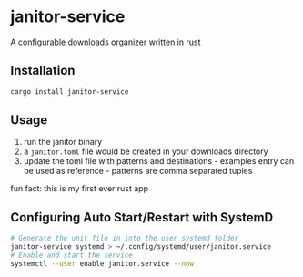 # janitor-service

A configurable downloads organizer written in rust

## Installation

```bash
cargo install janitor-service
```

## Usage

1. run the janitor binary
2. a `janitor.toml` file would be created in your downloads directory
3. update the toml file with patterns and destinations - examples entry can be used as reference - patterns are comma separated tuples

fun fact: this is my first ever rust app

## Configuring Auto Start/Restart with SystemD

```bash
# Generate the unit file in into the user systemd folder
janitor-service systemd > ~/.config/systemd/user/janitor.service
# Enable and start the service
systemctl --user enable janitor.service --now
```